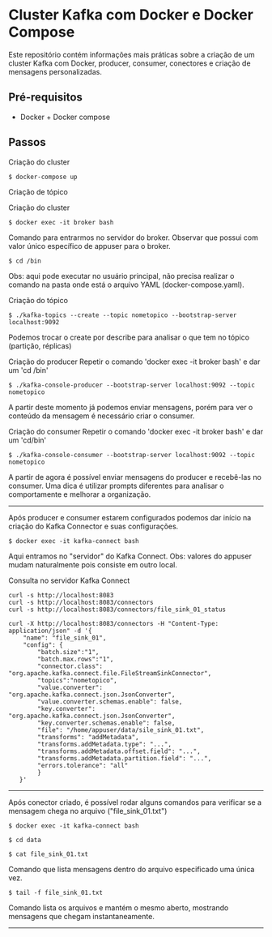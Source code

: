 # Cluster Kafka com Docker e Docker Compose
Este repositório contém informações mais práticas sobre a criação de um cluster Kafka com Docker, producer, consumer, conectores e criação de mensagens personalizadas. 

## Pré-requisitos
- Docker + Docker compose

## Passos

Criação do cluster 
```
$ docker-compose up
```

Criação de tópico

Criação do cluster 
```
$ docker exec -it broker bash
```
Comando para entrarmos no servidor do broker. Observar que possui com valor único específico de appuser para o broker. 

```
$ cd /bin
```

Obs: aqui pode executar no usuário principal, não precisa realizar o comando na pasta onde está o arquivo YAML (docker-compose.yaml).

Criação do tópico
```
$ ./kafka-topics --create --topic nometopico --bootstrap-server localhost:9092
```
Podemos trocar o create por describe para analisar o que tem no tópico (partição, réplicas)

Criação do producer
Repetir o comando 'docker exec -it broker bash' e dar um 'cd /bin'

```
$ ./kafka-console-producer --bootstrap-server localhost:9092 --topic nometopico
```
A partir deste momento já podemos enviar mensagens, porém para ver o conteúdo da mensagem é necessário criar o consumer.

Criação do consumer
Repetir o comando 'docker exec -it broker bash' e dar um 'cd/bin'
```
$ ./kafka-console-consumer --bootstrap-server localhost:9092 --topic nometopico
```

A partir de agora é possível enviar mensagens do producer e recebê-las no consumer. Uma dica é utilizar prompts diferentes para analisar o comportamente e melhorar a organização. 

----------------
Após producer e consumer estarem configurados podemos dar início na criação do Kafka Connector e suas configurações.

```
$ docker exec -it kafka-connect bash
```
Aqui entramos no "servidor" do Kafka Connect.
Obs: valores do appuser mudam naturalmente pois consiste em outro local. 

Consulta no servidor Kafka Connect

```
curl -s http://localhost:8083
curl -s http://localhost:8083/connectors
curl -s http://localhost:8083/connectors/file_sink_01_status
```

```
curl -X http://localhost:8083/connectors -H "Content-Type: application/json" -d '{
    "name": "file_sink_01",
    "config": {
        "batch.size":"1",
        "batch.max.rows":"1",
        "connector.class": "org.apache.kafka.connect.file.FileStreamSinkConnector",
        "topics":"nometopico",
        "value.converter": "org.apache.kafka.connect.json.JsonConverter",
        "value.converter.schemas.enable": false, 
        "key.converter": "org.apache.kafka.connect.json.JsonConverter",
        "key.converter.schemas.enable": false,
        "file": "/home/appuser/data/sile_sink_01.txt",
        "transforms": "addMetadata",
        "transforms.addMetadata.type": "...",
        "transforms.addMetadata.offset.field": "...",
        "transforms.addMetadata.partition.field": "...",
        "errors.tolerance": "all"
        }
   }'
```   
-----

Após conector criado, é possível rodar alguns comandos para verificar se a mensagem chega no arquivo ("file_sink_01.txt")

```
$ docker exec -it kafka-connect bash
```

```
$ cd data
```

```
$ cat file_sink_01.txt
```
Comando que lista mensagens dentro do arquivo especificado uma única vez.
```
$ tail -f file_sink_01.txt
```
Comando lista os arquivos e mantém o mesmo aberto, mostrando mensagens que chegam instantaneamente.

<hr>
